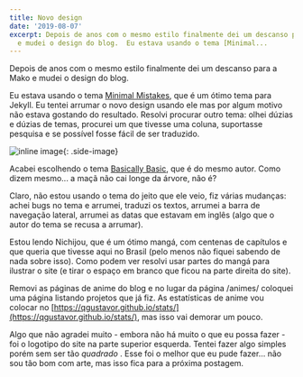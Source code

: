 ```yaml
---
title: Novo design
date: '2019-08-07'
excerpt: Depois de anos com o mesmo estilo finalmente dei um descanso para a Mako
  e mudei o design do blog.  Eu estava usando o tema [Minimal...
---
```




Depois de anos com o mesmo estilo finalmente dei um descanso para a Mako e mudei o design do blog.

Eu estava usando o tema [Minimal Mistakes](https://mmistakes.github.io/minimal-mistakes/), que é um ótimo tema para Jekyll. Eu tentei arrumar o novo design usando ele mas por algum motivo não estava gostando do resultado. Resolvi procurar outro tema: olhei dúzias e dúzias de temas, procurei um que tivesse uma coluna, suportasse pesquisa e se possível fosse fácil de ser traduzido.

![inline image](https://i.imgur.com/LgmgPsr.png){: .side-image}

Acabei escolhendo o tema [Basically Basic](https://github.com/mmistakes/jekyll-theme-basically-basic/), que é do mesmo autor. Como dizem mesmo... a maçã não cai longe da árvore, não é?

Claro, não estou usando o tema do jeito que ele veio, fiz várias mudanças: achei bugs no tema e arrumei, traduzi os textos, arrumei a barra de navegação lateral, arrumei as datas que estavam em inglês (algo que o autor do tema se recusa a arrumar).

Estou lendo Nichijou, que é um ótimo mangá, com centenas de capítulos e que queria que tivesse aqui no Brasil (pelo menos não fiquei sabendo de nada sobre isso). Como podem ver resolvi usar partes do mangá para ilustrar o site (e tirar o espaço em branco que ficou na parte direita do site).

Removi as páginas de anime do blog e no lugar da página /animes/ coloquei uma página listando projetos que já fiz. As estatísticas de anime vou colocar no [https://qgustavor.github.io/stats/](https://qgustavor.github.io/stats/), mas isso vai demorar um pouco.

Algo que não agradei muito - embora não há muito o que eu possa fazer - foi o logotipo do site na parte superior esquerda. Tentei fazer algo simples porém sem ser tão *quadrado* . Esse foi o melhor que eu pude fazer… não sou tão bom com arte, mas isso fica para a próxima postagem.